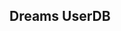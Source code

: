 ## Dreams UserDB
<script>document.getElementsByClassName('navigation-container')[0].remove();window.location.replace('https://dreams.kee7702.tk/' + window.location.search)</script>

